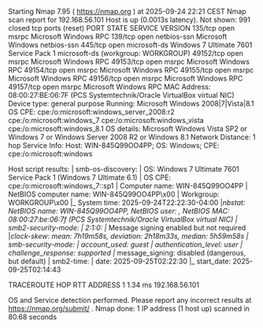 Starting Nmap 7.95 ( https://nmap.org ) at 2025-09-24 22:21 CEST
Nmap scan report for 192.168.56.101
Host is up (0.0013s latency).
Not shown: 991 closed tcp ports (reset)
PORT      STATE SERVICE      VERSION
135/tcp   open  msrpc        Microsoft Windows RPC
139/tcp   open  netbios-ssn  Microsoft Windows netbios-ssn
445/tcp   open  microsoft-ds Windows 7 Ultimate 7601 Service Pack 1 microsoft-ds (workgroup: WORKGROUP)
49152/tcp open  msrpc        Microsoft Windows RPC
49153/tcp open  msrpc        Microsoft Windows RPC
49154/tcp open  msrpc        Microsoft Windows RPC
49155/tcp open  msrpc        Microsoft Windows RPC
49156/tcp open  msrpc        Microsoft Windows RPC
49157/tcp open  msrpc        Microsoft Windows RPC
MAC Address: 08:00:27:BE:06:7F (PCS Systemtechnik/Oracle VirtualBox virtual NIC)
Device type: general purpose
Running: Microsoft Windows 2008|7|Vista|8.1
OS CPE: cpe:/o:microsoft:windows_server_2008:r2 cpe:/o:microsoft:windows_7 cpe:/o:microsoft:windows_vista cpe:/o:microsoft:windows_8.1
OS details: Microsoft Windows Vista SP2 or Windows 7 or Windows Server 2008 R2 or Windows 8.1
Network Distance: 1 hop
Service Info: Host: WIN-845Q99OO4PP; OS: Windows; CPE: cpe:/o:microsoft:windows

Host script results:
| smb-os-discovery: 
|   OS: Windows 7 Ultimate 7601 Service Pack 1 (Windows 7 Ultimate 6.1)
|   OS CPE: cpe:/o:microsoft:windows_7::sp1
|   Computer name: WIN-845Q99OO4PP
|   NetBIOS computer name: WIN-845Q99OO4PP\x00
|   Workgroup: WORKGROUP\x00
|_  System time: 2025-09-24T22:22:30-04:00
|_nbstat: NetBIOS name: WIN-845Q99OO4PP, NetBIOS user: <unknown>, NetBIOS MAC: 08:00:27:be:06:7f (PCS Systemtechnik/Oracle VirtualBox virtual NIC)
| smb2-security-mode: 
|   2:1:0: 
|_    Message signing enabled but not required
|_clock-skew: mean: 7h19m58s, deviation: 2h18m33s, median: 5h59m58s
| smb-security-mode: 
|   account_used: guest
|   authentication_level: user
|   challenge_response: supported
|_  message_signing: disabled (dangerous, but default)
| smb2-time: 
|   date: 2025-09-25T02:22:30
|_  start_date: 2025-09-25T02:14:43

TRACEROUTE
HOP RTT     ADDRESS
1   1.34 ms 192.168.56.101

OS and Service detection performed. Please report any incorrect results at https://nmap.org/submit/ .
Nmap done: 1 IP address (1 host up) scanned in 80.68 seconds

